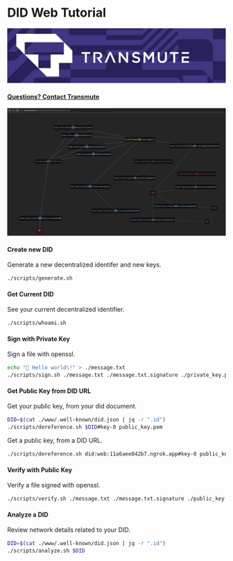 # DID Web Tutorial

<img src="./docs/transmute-banner.png" />

#### [Questions? Contact Transmute](https://transmute.typeform.com/to/RshfIw?typeform-source=did-web-tutorial)

<img src="./docs/demo.png" />

#### Create new DID

Generate a new decentralized identifer and new keys.

```sh
./scripts/generate.sh
```

#### Get Current DID

See your current decentralized identifier.

```sh
./scripts/whoami.sh
```

#### Sign with Private Key

Sign a file with openssl.

```sh
echo "🌱 Hello world\!" > ./message.txt
./scripts/sign.sh ./message.txt ./message.txt.signature ./private_key.pem
```

#### Get Public Key from DID URL

Get your public key, from your did document.

```sh
DID=$(cat ./www/.well-known/did.json | jq -r ".id")
./scripts/dereference.sh $DID#key-0 public_key.pem
```

Get a public key, from a DID URL.

```sh
./scripts/dereference.sh did:web:11a6aee842b7.ngrok.app#key-0 public_key.pem
```

#### Verify with Public Key

Verify a file signed with openssl.

```sh
./scripts/verify.sh ./message.txt ./message.txt.signature ./public_key.pem
```

#### Analyze a DID

Review network details related to your DID.

```sh
DID=$(cat ./www/.well-known/did.json | jq -r ".id")
./scripts/analyze.sh $DID
```
